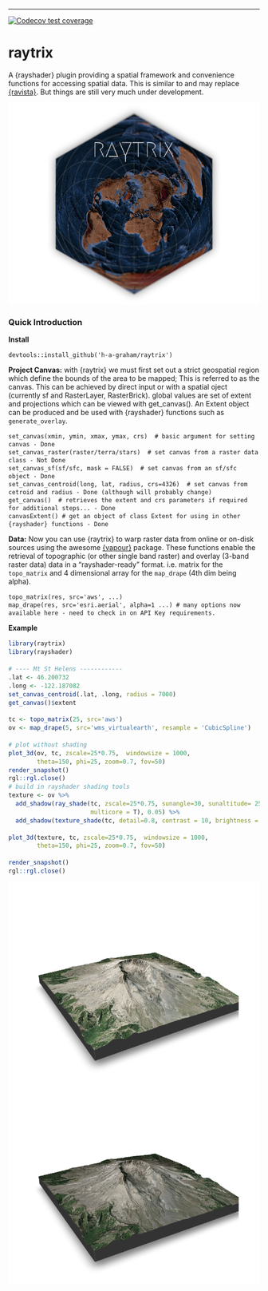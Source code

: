 ------------------------------------------------------------------------

<!-- badges: start -->

[![Codecov test
coverage](https://codecov.io/gh/h-a-graham/raytrix/branch/main/graph/badge.svg)](https://codecov.io/gh/h-a-graham/raytrix?branch=main)
<!-- badges: end -->

# raytrix

A {rayshader} plugin providing a spatial framework and convenience
functions for accessing spatial data. This is similar to and may replace
[{ravista}](https://github.com/h-a-graham/rayvista). But things are
still very much under development.

![](man/figures/hexData-1.png)<!-- -->

### Quick Introduction

**Install**

    devtools::install_github('h-a-graham/raytrix')

**Project Canvas:** with {raytrix} we must first set out a strict
geospatial region which define the bounds of the area to be mapped; This
is referred to as the canvas. This can be achieved by direct input or
with a spatial oject (currently sf and RasterLayer, RasterBrick). global
values are set of extent and projections which can be viewed with
get_canvas(). An Extent object can be produced and be used with
{rayshader} functions such as `generate_overlay`.

    set_canvas(xmin, ymin, xmax, ymax, crs)  # basic argument for setting canvas - Done
    set_canvas_raster(raster/terra/stars)  # set canvas from a raster data class - Not Done
    set_canvas_sf(sf/sfc, mask = FALSE)  # set canvas from an sf/sfc object - Done
    set_canvas_centroid(long, lat, radius, crs=4326)  # set canvas from cetroid and radius - Done (although will probably change)
    get_canvas()  # retrieves the extent and crs parameters if required for additional steps... - Done
    canvasExtent() # get an object of class Extent for using in other {rayshader} functions - Done

**Data:** Now you can use {raytrix} to warp raster data from online or
on-disk sources using the awesome
[{vapour}](https://hypertidy.github.io/vapour/) package. These functions
enable the retrieval of topographic (or other single band raster) and
overlay (3-band raster data) data in a “rayshader-ready” format.
i.e. matrix for the `topo_matrix` and 4 dimensional array for the
`map_drape` (4th dim being alpha).

    topo_matrix(res, src='aws', ...)  
    map_drape(res, src='esri.aerial', alpha=1 ...) # many options now available here - need to check in on API Key requirements.

**Example**

``` r
library(raytrix)
library(rayshader)

# ---- Mt St Helens ------------
.lat <- 46.200732
.long <- -122.187082
set_canvas_centroid(.lat, .long, radius = 7000)
get_canvas()$extent

tc <- topo_matrix(25, src='aws')
ov <- map_drape(5, src='wms_virtualearth', resample = 'CubicSpline')

# plot without shading
plot_3d(ov, tc, zscale=25*0.75,  windowsize = 1000,
        theta=150, phi=25, zoom=0.7, fov=50)
render_snapshot()
rgl::rgl.close()
# build in rayshader shading tools
texture <- ov %>%
  add_shadow(ray_shade(tc, zscale=25*0.75, sunangle=30, sunaltitude= 25,
                       multicore = T), 0.05) %>%
  add_shadow(texture_shade(tc, detail=0.8, contrast = 10, brightness = 15),0)

plot_3d(texture, tc, zscale=25*0.75,  windowsize = 1000,
        theta=150, phi=25, zoom=0.7, fov=50)

render_snapshot()
rgl::rgl.close()
```

<img src="man/figures/MtStHelens-1.png" style="display: block; margin: auto;" /><img src="man/figures/MtStHelens-2.png" style="display: block; margin: auto;" />
